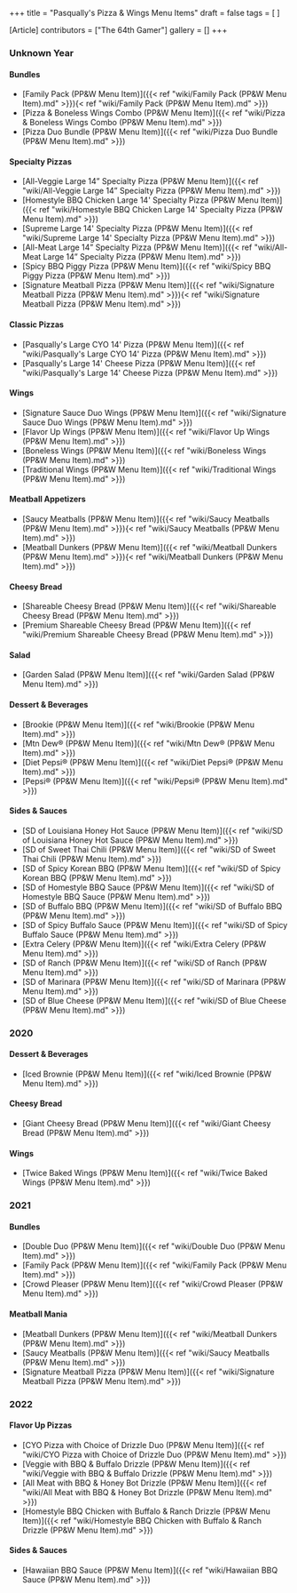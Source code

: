 +++
title = "Pasqually's Pizza & Wings Menu Items"
draft = false
tags = [ ]

[Article]
contributors = ["The 64th Gamer"]
gallery = []
+++
### Unknown Year ###

#### Bundles ####

* [Family Pack (PP&W Menu Item)]({{< ref "wiki/Family Pack (PP&W Menu Item).md" >}}){< ref "wiki/Family Pack (PP&W Menu Item).md" >}})
* [Pizza & Boneless Wings Combo (PP&W Menu Item)]({{< ref "wiki/Pizza & Boneless Wings Combo (PP&W Menu Item).md" >}})
* [Pizza Duo Bundle (PP&W Menu Item)]({{< ref "wiki/Pizza Duo Bundle (PP&W Menu Item).md" >}})

#### Specialty Pizzas ####

* [All-Veggie Large 14” Specialty Pizza (PP&W Menu Item)]({{< ref "wiki/All-Veggie Large 14” Specialty Pizza (PP&W Menu Item).md" >}})
* [Homestyle BBQ Chicken Large 14' Specialty Pizza (PP&W Menu Item)]({{< ref "wiki/Homestyle BBQ Chicken Large 14' Specialty Pizza (PP&W Menu Item).md" >}})
* [Supreme Large 14' Specialty Pizza (PP&W Menu Item)]({{< ref "wiki/Supreme Large 14' Specialty Pizza (PP&W Menu Item).md" >}})
* [All-Meat Large 14” Specialty Pizza (PP&W Menu Item)]({{< ref "wiki/All-Meat Large 14” Specialty Pizza (PP&W Menu Item).md" >}})
* [Spicy BBQ Piggy Pizza (PP&W Menu Item)]({{< ref "wiki/Spicy BBQ Piggy Pizza (PP&W Menu Item).md" >}})
* [Signature Meatball Pizza (PP&W Menu Item)]({{< ref "wiki/Signature Meatball Pizza (PP&W Menu Item).md" >}}){< ref "wiki/Signature Meatball Pizza (PP&W Menu Item).md" >}})

#### Classic Pizzas ####

* [Pasqually's Large CYO 14' Pizza  (PP&W Menu Item)]({{< ref "wiki/Pasqually's Large CYO 14' Pizza  (PP&W Menu Item).md" >}})
* [Pasqually's Large 14' Cheese Pizza (PP&W Menu Item)]({{< ref "wiki/Pasqually's Large 14' Cheese Pizza (PP&W Menu Item).md" >}})

#### Wings ####

* [Signature Sauce Duo Wings (PP&W Menu Item)]({{< ref "wiki/Signature Sauce Duo Wings (PP&W Menu Item).md" >}})
* [Flavor Up Wings (PP&W Menu Item)]({{< ref "wiki/Flavor Up Wings (PP&W Menu Item).md" >}})
* [Boneless Wings (PP&W Menu Item)]({{< ref "wiki/Boneless Wings (PP&W Menu Item).md" >}})
* [Traditional Wings (PP&W Menu Item)]({{< ref "wiki/Traditional Wings (PP&W Menu Item).md" >}})

#### Meatball Appetizers ####

* [Saucy Meatballs (PP&W Menu Item)]({{< ref "wiki/Saucy Meatballs (PP&W Menu Item).md" >}}){< ref "wiki/Saucy Meatballs (PP&W Menu Item).md" >}})
* [Meatball Dunkers (PP&W Menu Item)]({{< ref "wiki/Meatball Dunkers (PP&W Menu Item).md" >}}){< ref "wiki/Meatball Dunkers (PP&W Menu Item).md" >}})

#### Cheesy Bread ####

* [Shareable Cheesy Bread (PP&W Menu Item)]({{< ref "wiki/Shareable Cheesy Bread (PP&W Menu Item).md" >}})
* [Premium Shareable Cheesy Bread (PP&W Menu Item)]({{< ref "wiki/Premium Shareable Cheesy Bread (PP&W Menu Item).md" >}})

#### Salad ####

* [Garden Salad (PP&W Menu Item)]({{< ref "wiki/Garden Salad (PP&W Menu Item).md" >}})

#### Dessert & Beverages ####

* [Brookie (PP&W Menu Item)]({{< ref "wiki/Brookie (PP&W Menu Item).md" >}})
* [Mtn Dew® (PP&W Menu Item)]({{< ref "wiki/Mtn Dew® (PP&W Menu Item).md" >}})
* [Diet Pepsi® (PP&W Menu Item)]({{< ref "wiki/Diet Pepsi® (PP&W Menu Item).md" >}})
* [Pepsi® (PP&W Menu Item)]({{< ref "wiki/Pepsi® (PP&W Menu Item).md" >}})

#### Sides & Sauces ####

* [SD of Louisiana Honey Hot Sauce (PP&W Menu Item)]({{< ref "wiki/SD of Louisiana Honey Hot Sauce (PP&W Menu Item).md" >}})
* [SD of Sweet Thai Chili (PP&W Menu Item)]({{< ref "wiki/SD of Sweet Thai Chili (PP&W Menu Item).md" >}})
* [SD of Spicy Korean BBQ (PP&W Menu Item)]({{< ref "wiki/SD of Spicy Korean BBQ (PP&W Menu Item).md" >}})
* [SD of Homestyle BBQ Sauce (PP&W Menu Item)]({{< ref "wiki/SD of Homestyle BBQ Sauce (PP&W Menu Item).md" >}})
* [SD of Buffalo BBQ (PP&W Menu Item)]({{< ref "wiki/SD of Buffalo BBQ (PP&W Menu Item).md" >}})
* [SD of Spicy Buffalo Sauce (PP&W Menu Item)]({{< ref "wiki/SD of Spicy Buffalo Sauce (PP&W Menu Item).md" >}})
* [Extra Celery (PP&W Menu Item)]({{< ref "wiki/Extra Celery (PP&W Menu Item).md" >}})
* [SD of Ranch (PP&W Menu Item)]({{< ref "wiki/SD of Ranch (PP&W Menu Item).md" >}})
* [SD of Marinara (PP&W Menu Item)]({{< ref "wiki/SD of Marinara (PP&W Menu Item).md" >}})
* [SD of Blue Cheese (PP&W Menu Item)]({{< ref "wiki/SD of Blue Cheese (PP&W Menu Item).md" >}})

### 2020 ###

#### Dessert & Beverages ####

* [Iced Brownie (PP&W Menu Item)]({{< ref "wiki/Iced Brownie (PP&W Menu Item).md" >}})

#### Cheesy Bread ####

* [Giant Cheesy Bread (PP&W Menu Item)]({{< ref "wiki/Giant Cheesy Bread (PP&W Menu Item).md" >}})

#### Wings ####

* [Twice Baked Wings (PP&W Menu Item)]({{< ref "wiki/Twice Baked Wings (PP&W Menu Item).md" >}})

### 2021 ###

#### Bundles ####

* [Double Duo (PP&W Menu Item)]({{< ref "wiki/Double Duo (PP&W Menu Item).md" >}})
* [Family Pack (PP&W Menu Item)]({{< ref "wiki/Family Pack (PP&W Menu Item).md" >}})
* [Crowd Pleaser (PP&W Menu Item)]({{< ref "wiki/Crowd Pleaser (PP&W Menu Item).md" >}})

#### Meatball Mania ####

* [Meatball Dunkers (PP&W Menu Item)]({{< ref "wiki/Meatball Dunkers (PP&W Menu Item).md" >}})
* [Saucy Meatballs (PP&W Menu Item)]({{< ref "wiki/Saucy Meatballs (PP&W Menu Item).md" >}})
* [Signature Meatball Pizza (PP&W Menu Item)]({{< ref "wiki/Signature Meatball Pizza (PP&W Menu Item).md" >}})

### 2022 ###

#### Flavor Up Pizzas ####

* [CYO Pizza with Choice of Drizzle Duo (PP&W Menu Item)]({{< ref "wiki/CYO Pizza with Choice of Drizzle Duo (PP&W Menu Item).md" >}})
* [Veggie with BBQ & Buffalo Drizzle (PP&W Menu Item)]({{< ref "wiki/Veggie with BBQ & Buffalo Drizzle (PP&W Menu Item).md" >}})
* [All Meat with BBQ & Honey Bot Drizzle (PP&W Menu Item)]({{< ref "wiki/All Meat with BBQ & Honey Bot Drizzle (PP&W Menu Item).md" >}})
* [Homestyle BBQ Chicken with Buffalo & Ranch Drizzle (PP&W Menu Item)]({{< ref "wiki/Homestyle BBQ Chicken with Buffalo & Ranch Drizzle (PP&W Menu Item).md" >}})

#### Sides & Sauces ####

* [Hawaiian BBQ Sauce  (PP&W Menu Item)]({{< ref "wiki/Hawaiian BBQ Sauce  (PP&W Menu Item).md" >}})
